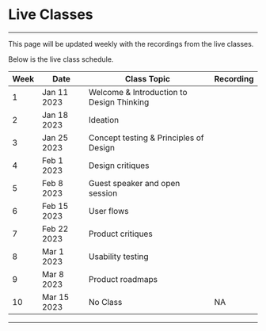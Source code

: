 # Live Classes

---

This page will be updated weekly with the recordings from the live classes.

Below is the live class schedule.

| Week  | Date        |  Class Topic | Recording |
| ---   | ---         | ---           | --- | 
| 1 | Jan 11 2023     | Welcome & Introduction to Design Thinking |    
| 2 | Jan 18 2023     | Ideation |  
| 3 | Jan 25 2023     | Concept testing & Principles of Design | 
| 4 | Feb 1 2023      | Design critiques | 
| 5 | Feb 8 2023      | Guest speaker and open session | 
| 6 | Feb 15 2023     | User flows  | 
| 7 | Feb 22 2023     | Product critiques | 
| 8 | Mar 1 2023      | Usability testing | 
| 9 | Mar 8 2023      | Product roadmaps  |
| 10 | Mar 15 2023 | No Class  | NA| NA | NA |

---
